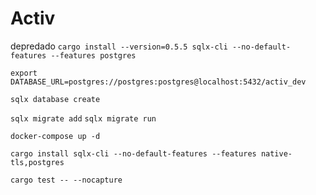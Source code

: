# Activ

depredado
`cargo install --version=0.5.5 sqlx-cli --no-default-features --features postgres`

`export DATABASE_URL=postgres://postgres:postgres@localhost:5432/activ_dev`

`sqlx database create`

`sqlx migrate add`
`sqlx migrate run`

`docker-compose up -d`

`cargo install sqlx-cli --no-default-features --features native-tls,postgres`

`cargo test -- --nocapture`